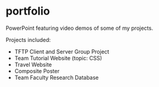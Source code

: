 # portfolio

PowerPoint featuring video demos of some of my projects.

Projects included:
- TFTP Client and Server Group Project
- Team Tutorial Website (topic: CSS)
- Travel Website
- Composite Poster
- Team Faculty Research Database
